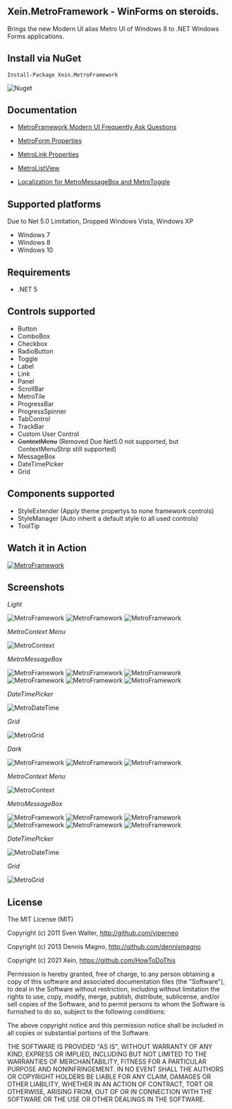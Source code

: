 Xein.MetroFramework - WinForms on steroids.
--------------------------------------

Brings the new Modern UI alias Metro UI of Windows 8 to .NET Windows Forms applications. 

Install via NuGet 
------------------
```
Install-Package Xein.MetroFramework
```

![Nuget](https://img.shields.io/nuget/v/Xein.MetroFramework?label=Xein.MetroFramework&style=for-the-badge)

Documentation
-------------------

* [MetroFramework Modern UI Frequently Ask Questions](http://denricdenise.info/metroframework-faq/)

* [MetroForm Properties](http://denricdenise.info/2015/07/metroframework-modern-ui-metroform-properties/)
* [MetroLink Properties](http://denricdenise.info/2015/08/metrolink-properties-metroframework-modern-ui/)
* [MetroListView](http://denricdenise.info/2016/01/metrolistview-is-coming-in-metroframework/)
* [Localization for MetroMessageBox and MetroToggle](http://denricdenise.info/2016/06/metromessagebox-localized-preview/)

Supported platforms
-------------------

Due to Net 5.0 Limitation, Dropped Windows Vista, Windows XP

* Windows 7
* Windows 8
* Windows 10

Requirements
------------
* .NET 5

Controls supported
------------------
* Button
* ComboBox
* Checkbox
* RadioButton
* Toggle
* Label
* Link
* Panel
* ScrollBar
* MetroTile
* ProgressBar
* ProgressSpinner
* TabControl
* TrackBar
* Custom User Control
* ~~ContextMenu~~ (Removed Due Net5.0 not supported, but ContextMenuStrip still supported)
* MessageBox
* DateTimePicker
* Grid

Components supported
------------------
* StyleExtender (Apply theme propertys to none framework controls)
* StyleManager (Auto inherit a default style to all used controls)
* ToolTip

Watch it in Action
----------
[![MetroFramework](http://i.imgur.com/PigyRpU.jpg)](http://youtu.be/2aR0OPzn1p0)

Screenshots
----------
*Light*

![MetroFramework](http://i.imgur.com/ix1FRru.jpg)
![MetroFramework](http://i.imgur.com/YXDDMT6.jpg)
![MetroFramework](http://i.imgur.com/2lsnqT4.jpg)

*MetroContext Menu*

![MetroContext](http://i.imgur.com/6k0E7yA.jpg)

*MetroMessageBox*

![MetroFramework](http://i.imgur.com/hGQeCAU.jpg)
![MetroFramework](http://i.imgur.com/2o3w0sn.jpg)
![MetroFramework](http://i.imgur.com/x6rSYmI.jpg)
![MetroFramework](http://i.imgur.com/P7E3EPd.jpg)
![MetroFramework](http://i.imgur.com/xem9sCO.jpg)
![MetroFramework](http://i.imgur.com/frhc99m.jpg)

*DateTimePicker*

![MetroDateTime](http://i.imgur.com/IPTQPBS.jpg)

*Grid*

![MetroGrid](http://i.imgur.com/MxP97bj.jpg)

*Dark*

![MetroFramework](http://i.imgur.com/Ho6WQpX.jpg)
![MetroFramework](http://i.imgur.com/f0S0I0z.jpg)
![MetroFramework](http://i.imgur.com/tYwfeq8.jpg)

*MetroContext Menu*

![MetroContext](http://i.imgur.com/dqOXrwR.jpg)

*MetroMessageBox*

![MetroFramework](http://i.imgur.com/lSyVdPg.jpg)
![MetroFramework](http://i.imgur.com/rsNpkHP.jpg)
![MetroFramework](http://i.imgur.com/9fMa7VI.jpg)
![MetroFramework](http://i.imgur.com/qSzeXsw.jpg)
![MetroFramework](http://i.imgur.com/YksXEjN.jpg)
![MetroFramework](http://i.imgur.com/6gASnLa.jpg)

*DateTimePicker*

![MetroDateTime](http://i.imgur.com/Y5eNKqj.jpg)

*Grid*

![MetroGrid](http://i.imgur.com/9LrswVO.jpg)

License
-------

The MIT License (MIT)

Copyright (c) 2011 Sven Walter, http://github.com/viperneo

Copyright (c) 2013 Dennis Magno, http://github.com/dennismagno

Copyright (c) 2021 Xein, https://github.com/HowToDoThis

Permission is hereby granted, free of charge, to any person obtaining a copy of 
this software and associated documentation files (the "Software"), to deal in the 
Software without restriction, including without limitation the rights to use, copy, 
modify, merge, publish, distribute, sublicense, and/or sell copies of the Software, 
and to permit persons to whom the Software is furnished to do so, subject to the 
following conditions:

The above copyright notice and this permission notice shall be included in 
all copies or substantial portions of the Software.

THE SOFTWARE IS PROVIDED "AS IS", WITHOUT WARRANTY OF ANY KIND, EXPRESS OR IMPLIED, 
INCLUDING BUT NOT LIMITED TO THE WARRANTIES OF MERCHANTABILITY, FITNESS FOR A 
PARTICULAR PURPOSE AND NONINFRINGEMENT. IN NO EVENT SHALL THE AUTHORS OR COPYRIGHT 
HOLDERS BE LIABLE FOR ANY CLAIM, DAMAGES OR OTHER LIABILITY, WHETHER IN AN ACTION OF 
CONTRACT, TORT OR OTHERWISE, ARISING FROM, OUT OF OR IN CONNECTION WITH THE SOFTWARE 
OR THE USE OR OTHER DEALINGS IN THE SOFTWARE.
